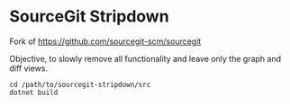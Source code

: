 # SourceGit Stripdown

Fork of https://github.com/sourcegit-scm/sourcegit  

Objective, to slowly remove all functionality and leave only the graph and diff views.  

```
cd /path/to/sourcegit-stripdown/src
dotnet build
```
